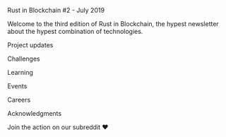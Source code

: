 Rust in Blockchain #2 - July 2019 

Welcome to the third edition of Rust in Blockchain, the hypest newsletter about the hypest combination of technologies.


Project updates


Challenges


Learning


Events


Careers



Acknowledgments


Join the action on our subreddit ❤️
